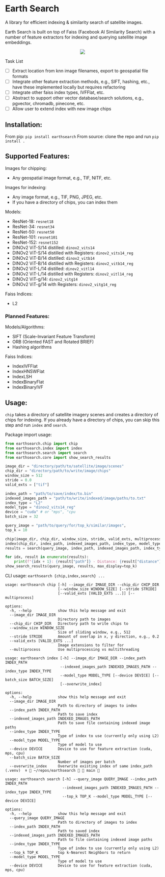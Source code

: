 # Earth Search

A library for efficient indexing & similarity search of satellite images. 

Earth Search is built on top of Faiss (Facebook AI Similarity Search) with a number of feature extractors for indexing and querying satellite image embeddings. 

<p align="center">
  <img src="assets/queries.png">
</p>

Task List
- [ ] Extract location from knn image filenames, export to geospatial file formats
- [ ] Integrate other feature extraction methods, e.g., SIFT, hashing, etc., have these implemented locally but requires refactoring 
- [ ] Integrate other faiss index types, IVFFlat, etc. 
- [ ] Abstract to support other vector database/search solutions, e.g., pgvector, chromadb, pinecone, etc. 
- [ ] Allow user to extend index with new image chips

## Installation:

From pip: `pip install earthsearch`
From source: clone the repo and run `pip install . `

## Supported Features:

Images for chipping:
* Any geospatial image format, e.g., TIF, NITF, etc.

Images for indexing:
* Any image format, e.g., TIF, PNG, JPEG, etc.
* If you have a directory of chips, you can index them

Models:
* ResNet-18: `resnet18`
* ResNet-34: `resnet34`
* ResNet-50: `resnet50`
* ResNet-101: `resnet101`
* ResNet-152: `resnet152`
* DINOv2 ViT-S/14 distilled: `dinov2_vits14`
* DINOv2 ViT-S/14 distilled with Registers: `dinov2_vits14_reg`
* DINOv2 ViT-B/14 distilled: `dinov2_vitb14`
* DINOv2 ViT-B/14 distilled with Registers: `dinov2_vitb14_reg`
* DINOv2 ViT-L/14 distilled: `dinov2_vitl14`
* DINOv2 ViT-L/14 distilled with Registers: `dinov2_vitl14_reg`
* DINOv2 ViT-g/14: `dinov2_vitg14`
* DINOv2 ViT-g/14 with Registers: `dinov2_vitg14_reg`

Faiss Indices:
* L2

### Planned Features:
Models/Algorithms:
* SIFT (Scale-Invariant Feature Transform)
* ORB (Oriented FAST and Rotated BRIEF)
* Hashing algorithms

Faiss Indices:
* IndexIVFFlat
* IndexHNSWFlat
* IndexLSH
* IndexBinaryFlat
* IndexBinaryIVF



## Usage:

`chip` takes a directory of satellite imagery scenes and creates a directory of chips for indexing. 
If you already have a directory of chips, you can skip this step and run `index` and `search`. 

Package import usage:
```python
from earthsearch.chip import chip
from earthsearch.index import index
from earthsearch.search import search
from earthsearch.core import show_search_results

image_dir = "directory/path/to/satellite/image/scenes"
chip_dir = "directory/path/to/write/image/chips"
window_size = 512
stride = 0.0
valid_exts = ["tif"]

index_path = "path/to/save/index/to.bin"
indexed_images_path = "path/to/write/indexed/image/paths/to.txt"
index_type = "L2"
model_type = "dinov2_vits14_reg"
device = "cuda" # or "mps", "cpu
batch_size = 32

query_image = "path/to/query/for/top_k/similar/images", 
top_k = 10

chip(image_dir, chip_dir, window_size, stride, valid_exts, multiprocess=True)
index(chip_dir, index_path, indexed_images_path, index_type, model_type, device, batch_size, overwrite_index=False)
results = search(query_image, index_path, indexed_images_path, index_type, top_k, model_type, device)

for idx, result in enumerate(results):
    print(f"{idx + 1}: {result["path"]} - Distance: {result["distance"]}")
show_search_results(query_image, results, max_display=top_k)

```

CLI usage:
`earthsearch {chip,index,search} ...`

```
usage: earthsearch chip [-h] --image_dir IMAGE_DIR --chip_dir CHIP_DIR
                        [--window_size WINDOW_SIZE] [--stride STRIDE]
                        [--valid_exts [VALID_EXTS ...]] [--multiprocess]

options:
  -h, --help            show this help message and exit
  --image_dir IMAGE_DIR
                        Directory path to images
  --chip_dir CHIP_DIR   Directory path to write chips to
  --window_size WINDOW_SIZE
                        Size of sliding window, e.g., 512
  --stride STRIDE       Amount of overlap in x, y direction, e.g., 0.2
  --valid_exts [VALID_EXTS ...]
                        Image extensions to filter for
  --multiprocess        Use multiprocessing vs multithreading
```

```
usage: earthsearch index [-h] --image_dir IMAGE_DIR --index_path INDEX_PATH
                         --indexed_images_path INDEXED_IMAGES_PATH --index_type INDEX_TYPE
                         --model_type MODEL_TYPE [--device DEVICE] [--batch_size BATCH_SIZE]
                         [--overwrite_index]

options:
  -h, --help            show this help message and exit
  --image_dir IMAGE_DIR
                        Path to directory of images to index
  --index_path INDEX_PATH
                        Path to save index
  --indexed_images_path INDEXED_IMAGES_PATH
                        Path to save file containing indexed image paths
  --index_type INDEX_TYPE
                        Type of index to use (currently only using L2)
  --model_type MODEL_TYPE
                        Type of model to use
  --device DEVICE       Device to use for feature extraction (cuda, mps, cpu)
  --batch_size BATCH_SIZE
                        Number of images per batch
  --overwrite_index     Overwrite existing index of same index_path
(.venv)  ✝  ~/repos/earthsearch   main 
```

```
usage: earthsearch search [-h] --query_image QUERY_IMAGE --index_path INDEX_PATH
                          --indexed_images_path INDEXED_IMAGES_PATH --index_type INDEX_TYPE
                          --top_k TOP_K --model_type MODEL_TYPE [--device DEVICE]

options:
  -h, --help            show this help message and exit
  --query_image QUERY_IMAGE
                        Path to directory of images to index
  --index_path INDEX_PATH
                        Path to saved index
  --indexed_images_path INDEXED_IMAGES_PATH
                        Path to file containing indexed image paths
  --index_type INDEX_TYPE
                        Type of index to use (currently only using L2)
  --top_k TOP_K         top k-Nearest Neighbors to return
  --model_type MODEL_TYPE
                        Type of model to use
  --device DEVICE       Device to use for feature extraction (cuda, mps, cpu)
```
